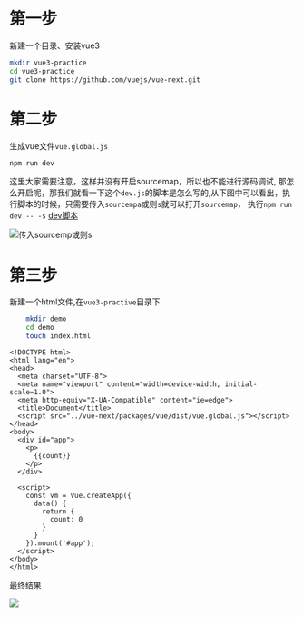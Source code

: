 # 第一步
新建一个目录、安装vue3
```bash
mkdir vue3-practice
cd vue3-practice
git clone https://github.com/vuejs/vue-next.git
```
# 第二步
生成vue文件`vue.global.js`
```bash
npm run dev
```
这里大家需要注意，这样并没有开启sourcemap，所以也不能进行源码调试,
那怎么开启呢，那我们就看一下这个`dev.js`的脚本是怎么写的,从下图中可以看出，执行脚本的时候，只需要传入`sourcempa`或则`s`就可以打开`sourcemap`，
执行`npm run dev -- -s`
[dev脚本](https://github.com/vuejs/vue-next/blob/master/scripts/dev.js)

![传入sourcemp或则s](https://user-gold-cdn.xitu.io/2020/2/13/1703b7ed16133884?w=1400&h=1048&f=png&s=201541)

# 第三步
新建一个html文件,在`vue3-practive`目录下
```bash
    mkdir demo
    cd demo
    touch index.html
```
```
<!DOCTYPE html>
<html lang="en">
<head>
  <meta charset="UTF-8">
  <meta name="viewport" content="width=device-width, initial-scale=1.0">
  <meta http-equiv="X-UA-Compatible" content="ie=edge">
  <title>Document</title>
  <script src="../vue-next/packages/vue/dist/vue.global.js"></script>
</head>
<body>
  <div id="app">
    <p>
      {{count}}
    </p>
  </div>
  
  <script>
    const vm = Vue.createApp({
      data() {
        return {
          count: 0
        }
      }
    }).mount('#app');
  </script>
</body>
</html>

```
最终结果

![](https://user-gold-cdn.xitu.io/2020/2/13/1703b960ca10fefc?w=2160&h=1232&f=png&s=466927)